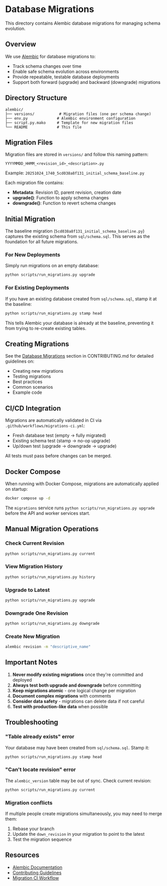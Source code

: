 # Database Migrations

This directory contains Alembic database migrations for managing schema evolution.

## Overview

We use [Alembic](https://alembic.sqlalchemy.org/) for database migrations to:

- Track schema changes over time
- Enable safe schema evolution across environments
- Provide repeatable, testable database deployments
- Support both forward (upgrade) and backward (downgrade) migrations

## Directory Structure

```
alembic/
├── versions/           # Migration files (one per schema change)
├── env.py             # Alembic environment configuration
├── script.py.mako     # Template for new migration files
└── README             # This file
```

## Migration Files

Migration files are stored in `versions/` and follow this naming pattern:

```
YYYYMMDD_HHMM_<revision_id>_<description>.py
```

Example: `20251024_1740_5cd038a8f131_initial_schema_baseline.py`

Each migration file contains:

- **Metadata**: Revision ID, parent revision, creation date
- **upgrade()**: Function to apply schema changes
- **downgrade()**: Function to revert schema changes

## Initial Migration

The baseline migration (`5cd038a8f131_initial_schema_baseline.py`) captures the existing schema from `sql/schema.sql`. This serves as the foundation for all future migrations.

### For New Deployments

Simply run migrations on an empty database:

```bash
python scripts/run_migrations.py upgrade
```

### For Existing Deployments

If you have an existing database created from `sql/schema.sql`, stamp it at the baseline:

```bash
python scripts/run_migrations.py stamp head
```

This tells Alembic your database is already at the baseline, preventing it from trying to re-create existing tables.

## Creating Migrations

See the [Database Migrations](../CONTRIBUTING.md#database-migrations) section in CONTRIBUTING.md for detailed guidelines on:

- Creating new migrations
- Testing migrations
- Best practices
- Common scenarios
- Example code

## CI/CD Integration

Migrations are automatically validated in CI via `.github/workflows/migrations-ci.yml`:

- Fresh database test (empty → fully migrated)
- Existing schema test (stamp → no-op upgrade)
- Up/down test (upgrade → downgrade → upgrade)

All tests must pass before changes can be merged.

## Docker Compose

When running with Docker Compose, migrations are automatically applied on startup:

```bash
docker compose up -d
```

The `migrations` service runs `python scripts/run_migrations.py upgrade` before the API and worker services start.

## Manual Migration Operations

### Check Current Revision

```bash
python scripts/run_migrations.py current
```

### View Migration History

```bash
python scripts/run_migrations.py history
```

### Upgrade to Latest

```bash
python scripts/run_migrations.py upgrade
```

### Downgrade One Revision

```bash
python scripts/run_migrations.py downgrade
```

### Create New Migration

```bash
alembic revision -m "descriptive_name"
```

## Important Notes

1. **Never modify existing migrations** once they're committed and deployed
2. **Always test both upgrade and downgrade** before committing
3. **Keep migrations atomic** - one logical change per migration
4. **Document complex migrations** with comments
5. **Consider data safety** - migrations can delete data if not careful
6. **Test with production-like data** when possible

## Troubleshooting

### "Table already exists" error

Your database may have been created from `sql/schema.sql`. Stamp it:

```bash
python scripts/run_migrations.py stamp head
```

### "Can't locate revision" error

The `alembic_version` table may be out of sync. Check current revision:

```bash
python scripts/run_migrations.py current
```

### Migration conflicts

If multiple people create migrations simultaneously, you may need to merge them:

1. Rebase your branch
2. Update the `down_revision` in your migration to point to the latest
3. Test the migration sequence

## Resources

- [Alembic Documentation](https://alembic.sqlalchemy.org/)
- [Contributing Guidelines](../CONTRIBUTING.md)
- [Migration CI Workflow](../.github/workflows/migrations-ci.yml)
